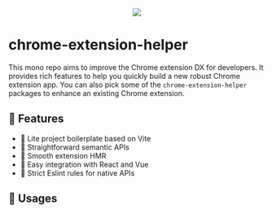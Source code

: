 <p align="center"> <img src="https://github.com/sun0day/chrome-extension-helper/assets/102238922/0c2ed01f-687f-4f8a-939f-8ecedbfb5a59"/></p>

# chrome-extension-helper

This mono repo aims to improve the Chrome extension DX for developers. It provides rich features to help you quickly build a new robust Chrome extension app. You can also pick some of the `chrome-extension-helper` packages to enhance an existing Chrome extension. 

## 🚀 Features

- :herb: Lite project boilerplate based on Vite
- 🐎 Straightforward semantic APIs
- 🐳 Smooth extension HMR
- :electric_plug: Easy integration with React and Vue
- :hammer: Strict Eslint rules for native APIs

## 🦄 Usages

